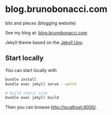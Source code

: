 blog.brunobonacci.com
======================

bits and pieces (blogging website)

See my blog at: [blog.brunobonacci.com](http://blog.brunobonacci.com)

Jekyll theme based on the [Jekyll Uno](https://github.com/joshgerdes/jekyll-uno).

## Start locally

You can start locally with

``` bash
bundle install
bundle exec jekyll serve --watch

# build static site
bundle exec jekyll build
```
Then you can browse [http://localhost:4000/](http://localhost:4000/).

